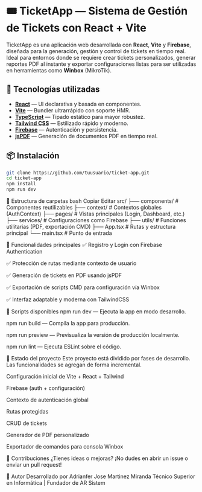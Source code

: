 # 🎟️ TicketApp — Sistema de Gestión de Tickets con React + Vite

TicketApp es una aplicación web desarrollada con **React**, **Vite** y **Firebase**, diseñada para la generación, gestión y control de tickets en tiempo real. Ideal para entornos donde se requiere crear tickets personalizados, generar reportes PDF al instante y exportar configuraciones listas para ser utilizadas en herramientas como **Winbox** (MikroTik).

## 🚀 Tecnologías utilizadas

- **[React](https://reactjs.org/)** — UI declarativa y basada en componentes.
- **[Vite](https://vitejs.dev/)** — Bundler ultrarrápido con soporte HMR.
- **[TypeScript](https://www.typescriptlang.org/)** — Tipado estático para mayor robustez.
- **[Tailwind CSS](https://tailwindcss.com/)** — Estilizado rápido y moderno.
- **[Firebase](https://firebase.google.com/)** — Autenticación y persistencia.
- **[jsPDF](https://github.com/parallax/jsPDF)** — Generación de documentos PDF en tiempo real.

## 📦 Instalación

```bash
git clone https://github.com/tuusuario/ticket-app.git
cd ticket-app
npm install
npm run dev
```
📁 Estructura de carpetas
bash
Copiar
Editar
src/
├── components/       # Componentes reutilizables
├── context/          # Contextos globales (AuthContext)
├── pages/            # Vistas principales (Login, Dashboard, etc.)
├── services/         # Configuraciones como Firebase
├── utils/            # Funciones utilitarias (PDF, exportación CMD)
├── App.tsx           # Rutas y estructura principal
└── main.tsx          # Punto de entrada 

🔐 Funcionalidades principales
✅ Registro y Login con Firebase Authentication

✅ Protección de rutas mediante contexto de usuario

✅ Generación de tickets en PDF usando jsPDF

✅ Exportación de scripts CMD para configuración vía Winbox

✅ Interfaz adaptable y moderna con TailwindCSS

🔧 Scripts disponibles
npm run dev — Ejecuta la app en modo desarrollo.

npm run build — Compila la app para producción.

npm run preview — Previsualiza la versión de producción localmente.

npm run lint — Ejecuta ESLint sobre el código.

🧱 Estado del proyecto
Este proyecto está dividido por fases de desarrollo. Las funcionalidades se agregan de forma incremental.

 Configuración inicial de Vite + React + Tailwind

 Firebase (auth + configuración)

 Contexto de autenticación global

 Rutas protegidas

 CRUD de tickets

 Generador de PDF personalizado

 Exportador de comandos para consola Winbox

🤝 Contribuciones
¿Tienes ideas o mejoras? ¡No dudes en abrir un issue o enviar un pull request!

👤 Autor
Desarrollado por Adrianfer Jose Martinez Miranda
Técnico Superior en Informática | Fundador de AR Sistem
